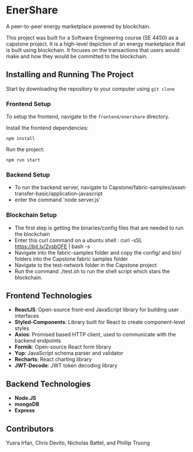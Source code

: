 # EnerShare
A peer-to-peer energy marketplace powered by blockchain.

This project was built for a Software Engineering course (SE 4450) as a capstone project. It is a high-level depiction of an energy marketplace that is built using blockchain. It focuses on the transactions that users would make and how they would be committed to the blockchain. 

## Installing and Running The Project

Start by downloading the repository to your computer using `git clone`

### Frontend Setup

To setup the frontend, navigate to the `frontend/enershare` directory.

Install the frontend dependencies:

```
npm install
```

Run the project:

```
npm run start
```

### Backend Setup
<!-- I would suggest 2 types of backend setup, the one using mock js, and one without -->

- To run the backend server, navigate to Capstone/fabric-samples/asset-transfer-basic/application-javascript 
- enter the command 'node server.js'

### Blockchain Setup
- The first step is getting the binaries/config files that are needed to run the blockchain
- Enter this curl command on a ubuntu shell : curl -sSL https://bit.ly/2ysbOFE | bash -s
- Navigate into the fabric-samples folder and copy the config/ and bin/ folders into the Capstone fabric samples folder
- Navigate to the test-network folder in the Capstone project
- Run the command ./test.sh to run the shell script which stars the blockchain.

## Frontend Technologies

- **ReactJS**: Open-source front-end JavaScript library for building user interfaces
- **Styled-Components**: Library built for React to create component-level styles
- **Axios**: Promised based HTTP client, used to communicate with the backend endpoints
- **Formik**: Open-source React form library 
- **Yup**: JavaScript schema parser and validator
- **Recharts**: React charting library
- **JWT-Decode**: JWT token decoding library

## Backend Technologies
- **Node.JS**
- **mongoDB**
- **Express**

## Contributors
Yusra Irfan, Chris Devito, Nicholas Battel, and Phillip Truong
